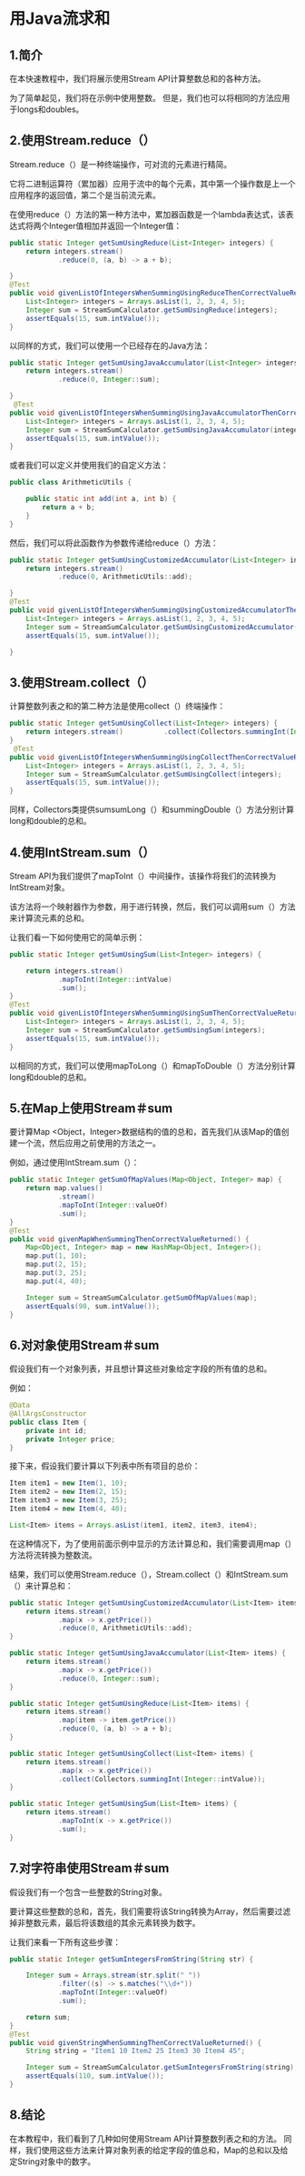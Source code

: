 # 用Java流求和


## 1.简介
在本快速教程中，我们将展示使用Stream API计算整数总和的各种方法。

为了简单起见，我们将在示例中使用整数。 但是，我们也可以将相同的方法应用于longs和doubles。

## 2.使用Stream.reduce（）
Stream.reduce（）是一种终端操作，可对流的元素进行精简。

它将二进制运算符（累加器）应用于流中的每个元素，其中第一个操作数是上一个应用程序的返回值，第二个是当前流元素。

在使用reduce（）方法的第一种方法中，累加器函数是一个lambda表达式，该表达式将两个Integer值相加并返回一个Integer值：

```java
public static Integer getSumUsingReduce(List<Integer> integers) {
    return integers.stream()
            .reduce(0, (a, b) -> a + b);

}
@Test
public void givenListOfIntegersWhenSummingUsingReduceThenCorrectValueReturned() {
    List<Integer> integers = Arrays.asList(1, 2, 3, 4, 5);
    Integer sum = StreamSumCalculator.getSumUsingReduce(integers);
    assertEquals(15, sum.intValue());
}
```

以同样的方式，我们可以使用一个已经存在的Java方法：

```java
public static Integer getSumUsingJavaAccumulator(List<Integer> integers) {
    return integers.stream()
            .reduce(0, Integer::sum);

}
 @Test
public void givenListOfIntegersWhenSummingUsingJavaAccumulatorThenCorrectValueReturned() {
    List<Integer> integers = Arrays.asList(1, 2, 3, 4, 5);
    Integer sum = StreamSumCalculator.getSumUsingJavaAccumulator(integers);
    assertEquals(15, sum.intValue());
}
```

或者我们可以定义并使用我们的自定义方法：

```java
public class ArithmeticUtils {

    public static int add(int a, int b) {
        return a + b;
    }
}
```

然后，我们可以将此函数作为参数传递给reduce（）方法：

```java
public static Integer getSumUsingCustomizedAccumulator(List<Integer> integers) {
    return integers.stream()
            .reduce(0, ArithmeticUtils::add);

}
@Test
public void givenListOfIntegersWhenSummingUsingCustomizedAccumulatorThenCorrectValueReturned() {
    List<Integer> integers = Arrays.asList(1, 2, 3, 4, 5);
    Integer sum = StreamSumCalculator.getSumUsingCustomizedAccumulator(integers);
    assertEquals(15, sum.intValue());

}
```

## 3.使用Stream.collect（）
计算整数列表之和的第二种方法是使用collect（）终端操作：

```java
public static Integer getSumUsingCollect(List<Integer> integers) {
    return integers.stream()          .collect(Collectors.summingInt(Integer::intValue));
}
 @Test
public void givenListOfIntegersWhenSummingUsingCollectThenCorrectValueReturned() {
    List<Integer> integers = Arrays.asList(1, 2, 3, 4, 5);
    Integer sum = StreamSumCalculator.getSumUsingCollect(integers);
    assertEquals(15, sum.intValue());
}
```


同样，Collectors类提供sumsumLong（）和summingDouble（）方法分别计算long和double的总和。

## 4.使用IntStream.sum（）
Stream API为我们提供了mapToInt（）中间操作，该操作将我们的流转换为IntStream对象。

该方法将一个映射器作为参数，用于进行转换，然后，我们可以调用sum（）方法来计算流元素的总和。

让我们看一下如何使用它的简单示例：

```java
public static Integer getSumUsingSum(List<Integer> integers) {

    return integers.stream()
            .mapToInt(Integer::intValue)
            .sum();
}
@Test
public void givenListOfIntegersWhenSummingUsingSumThenCorrectValueReturned() {
    List<Integer> integers = Arrays.asList(1, 2, 3, 4, 5);
    Integer sum = StreamSumCalculator.getSumUsingSum(integers);
    assertEquals(15, sum.intValue());
}
```

以相同的方式，我们可以使用mapToLong（）和mapToDouble（）方法分别计算long和double的总和。

## 5.在Map上使用Stream＃sum
要计算Map <Object，Integer>数据结构的值的总和，首先我们从该Map的值创建一个流，然后应用之前使用的方法之一。

例如，通过使用IntStream.sum（）：

```java
public static Integer getSumOfMapValues(Map<Object, Integer> map) {
    return map.values()
            .stream()
            .mapToInt(Integer::valueOf)
            .sum();
}
@Test
public void givenMapWhenSummingThenCorrectValueReturned() {
    Map<Object, Integer> map = new HashMap<Object, Integer>();
    map.put(1, 10);
    map.put(2, 15);
    map.put(3, 25);
    map.put(4, 40);

    Integer sum = StreamSumCalculator.getSumOfMapValues(map);
    assertEquals(90, sum.intValue());
}
```

## 6.对对象使用Stream＃sum
假设我们有一个对象列表，并且想计算这些对象给定字段的所有值的总和。

例如：

```java
@Data
@AllArgsConstructor
public class Item {
    private int id;
    private Integer price;
}
```

接下来，假设我们要计算以下列表中所有项目的总价：

```java
Item item1 = new Item(1, 10);
Item item2 = new Item(2, 15);
Item item3 = new Item(3, 25);
Item item4 = new Item(4, 40);

List<Item> items = Arrays.asList(item1, item2, item3, item4);
```

在这种情况下，为了使用前面示例中显示的方法计算总和，我们需要调用map（）方法将流转换为整数流。

结果，我们可以使用Stream.reduce（），Stream.collect（）和IntStream.sum（）来计算总和：

```java
public static Integer getSumUsingCustomizedAccumulator(List<Item> items) {
    return items.stream()
            .map(x -> x.getPrice())
            .reduce(0, ArithmeticUtils::add);
}

public static Integer getSumUsingJavaAccumulator(List<Item> items) {
    return items.stream()
            .map(x -> x.getPrice())
            .reduce(0, Integer::sum);
}

public static Integer getSumUsingReduce(List<Item> items) {
    return items.stream()
            .map(item -> item.getPrice())
            .reduce(0, (a, b) -> a + b);
}

public static Integer getSumUsingCollect(List<Item> items) {
    return items.stream()
            .map(x -> x.getPrice())
            .collect(Collectors.summingInt(Integer::intValue));
}

public static Integer getSumUsingSum(List<Item> items) {
    return items.stream()
            .mapToInt(x -> x.getPrice())
            .sum();
}
```

## 7.对字符串使用Stream＃sum
假设我们有一个包含一些整数的String对象。

要计算这些整数的总和，首先，我们需要将该String转换为Array，然后需要过滤掉非整数元素，最后将该数组的其余元素转换为数字。

让我们来看一下所有这些步骤：

```java
public static Integer getSumIntegersFromString(String str) {

    Integer sum = Arrays.stream(str.split(" "))
            .filter((s) -> s.matches("\\d+"))
            .mapToInt(Integer::valueOf)
            .sum();

    return sum;
}
@Test
public void givenStringWhenSummingThenCorrectValueReturned() {
    String string = "Item1 10 Item2 25 Item3 30 Item4 45";

    Integer sum = StreamSumCalculator.getSumIntegersFromString(string);
    assertEquals(110, sum.intValue());
}
```

## 8.结论
在本教程中，我们看到了几种如何使用Stream API计算整数列表之和的方法。 同样，我们使用这些方法来计算对象列表的给定字段的值总和，Map的总和以及给定String对象中的数字。
